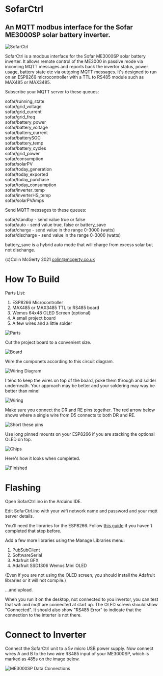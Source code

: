 # SofarCtrl
## An MQTT modbus interface for the Sofar ME3000SP solar battery inverter.
![SofarCtrl](pics/SofarCtrlOn.jpg)

SofarCtrl is a modbus interface for the Sofar ME3000SP solar battery inverter.
It allows remote control of the ME3000 in passive mode via incoming MQTT messages and reports
back the invertor status, power usage, battery state etc via outgoing MQTT messages.
It's designed to run on an ESP8266 microcontroller with a TTL to RS485 module such as MAX485 or MAX3485.

Subscribe your MQTT server to these queues:

sofar/running_state  
sofar/grid_voltage  
sofar/grid_current  
sofar/grid_freq  
sofar/battery_power  
sofar/battery_voltage  
sofar/battery_current  
sofar/batterySOC  
sofar/battery_temp  
sofar/battery_cycles  
sofar/grid_power  
sofar/consumption  
sofar/solarPV  
sofar/today_generation  
sofar/today_exported  
sofar/today_purchase  
sofar/today_consumption  
sofar/inverter_temp  
sofar/inverterHS_temp  
sofar/solarPVAmps  

Send MQTT messages to these queues:

sofar/standby   - send value true or false  
sofar/auto   - send value true, false or battery_save  
sofar/charge   - send value in the range 0-3000 (watts)  
sofar/discharge   - send value in the range 0-3000 (watts)  

battery_save is a hybrid auto mode that will charge from excess solar but not dischange.

(c)Colin McGerty 2021 colin@mcgerty.co.uk

# How To Build

Parts List:
1. ESP8266 Microcontroller
2. MAX485 or MAX3485 TTL to RS485 board
3. Wemos 64x48 OLED Screen (optional)
4. A small project board
5. A few wires and a little solder

![Parts](pics/parts.jpg)

Cut the project board to a convenient size.

![Board](pics/board.jpg)

Wire the componets according to this circuit diagram.

![Wiring Diagram](pics/diagram.jpg)

I tend to keep the wires on top of the board, poke them through and solder underneath. Your approach may be better and your soldering may way be better than mine!

![Wiring](pics/wiring.jpg)

Make sure you connect the DR and RE pins together. The red arrow below shows where a single wire from D5 connects to both DR and RE.

![Short these pins](pics/short.jpg)

Use long pinned mounts on your ESP8266 if you are stacking the optional OLED on top.

![Chips](pics/ICs.jpg)

Here's how it looks when completed.

![Finished](pics/SofarCtrl.jpg)

# Flashing

Open SofarCtrl.ino in the Arduino IDE.

Edit SofarCtrl.ino with your wifi network name and password and your mqtt server details. 

You'll need the libraries for the ESP8266. Follow [this guide](https://randomnerdtutorials.com/how-to-install-esp8266-board-arduino-ide/) if you haven't completed that step before.

Add a few more libraries using the Manage Libraries menu:
1. PubSubClient
2. SoftwareSerial
3. Adafruit GFX
4. Adafruit SSD1306 Wemos Mini OLED

(Even if you are not using the OLED screen, you should install the Adafruit libraries or it will not compile.)

...and upload.

When you run it on the desktop, not connected to you invertor, you can test that wifi and mqtt are connected at start up.
The OLED screen should show "Connected". It should also show "RS485 Error" to indicate that the connection to the interter is not there.

# Connect to Inverter

Connect the SofarCtrl unit to a 5v micro USB power supply.
Now connect wires A and B to the two wire RS485 input of your ME3000SP, which is marked as 485s on the image below.

![ME3000SP Data Connections](pics/485s.jpg)


